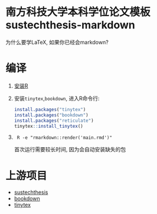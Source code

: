 # 南方科技大学本科学位论文模板 sustechthesis-markdown

为什么要学LaTeX, 如果你已经会markdown?

# 编译


1. [安装R](https://cran.r-project.org/)

2. 安装`tinytex`,`bookdown`, 进入R命令行:
   ```R
   install.packages("tinytex")
   install.packages("bookdown")
   install.packages("reticulate")
   tinytex::install_tinytex()
   ```

3. ```
    R -e "rmarkdown::render('main.rmd')"
   ```
   首次运行需要较长时间, 因为会自动安装缺失的包



# 上游项目

- [sustechthesis](https://github.com/iydon/sustechthesis)
- [bookdown](https://github.com/rstudio/bookdown)
- [tinytex](https://github.com/yihui/tinytex)

